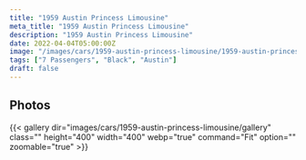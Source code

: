 ```yaml
---
title: "1959 Austin Princess Limousine"
meta_title: "1959 Austin Princess Limousine"
description: "1959 Austin Princess Limousine"
date: 2022-04-04T05:00:00Z
image: "/images/cars/1959-austin-princess-limousine/1959-austin-princess-limousine.jpg"
tags: ["7 Passengers", "Black", "Austin"]
draft: false
---
```

## Photos
{{< gallery dir="images/cars/1959-austin-princess-limousine/gallery" class="" height="400" width="400" webp="true" command="Fit" option="" zoomable="true" >}}
